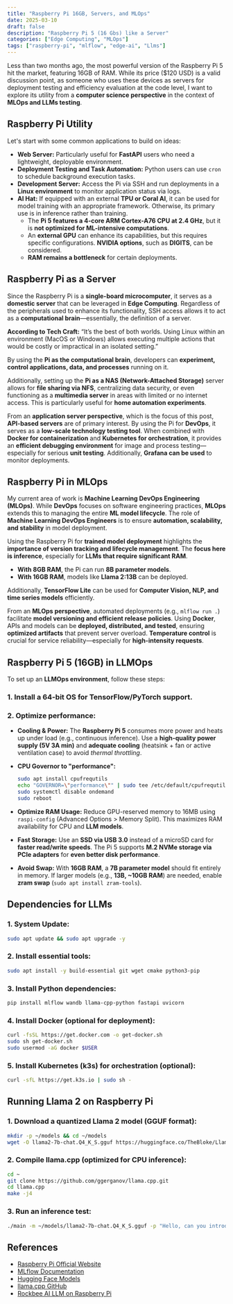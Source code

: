 ```yaml
---
title: "Raspberry Pi 16GB, Servers, and MLOps"
date: 2025-03-10
draft: false
description: "Raspberry Pi 5 (16 Gbs) like a Server"
categories: ["Edge Computing", "MLOps"]
tags: ["raspberry-pi", "mlflow", "edge-ai", "Llms"]
---
```



Less than two months ago, the most powerful version of the Raspberry Pi 5 hit the market, featuring 16GB of RAM. While its price ($120 USD) is a valid discussion point, as someone who uses these devices as servers for deployment testing and efficiency evaluation at the code level, I want to explore its utility from a **computer science perspective** in the context of **MLOps and LLMs testing**.

## Raspberry Pi Utility

Let's start with some common applications to build on ideas:

- **Web Server:** Particularly useful for **FastAPI** users who need a lightweight, deployable environment.
- **Deployment Testing and Task Automation:** Python users can use `cron` to schedule background execution tasks.
- **Development Server:** Access the Pi via SSH and run deployments in a **Linux environment** to monitor application status via logs.
- **AI Hat:** If equipped with an external **TPU or Coral AI**, it can be used for model training with an appropriate framework. Otherwise, its primary use is in inference rather than training.
  - The **Pi 5 features a 4-core ARM Cortex-A76 CPU at 2.4 GHz**, but it is **not optimized for ML-intensive computations**.
  - An **external GPU** can enhance its capabilities, but this requires specific configurations. **NVIDIA options**, such as **DIGITS**, can be considered.
  - **RAM remains a bottleneck** for certain deployments.

## Raspberry Pi as a Server

Since the Raspberry Pi is a **single-board microcomputer**, it serves as a **domestic server** that can be leveraged in **Edge Computing**. Regardless of the peripherals used to enhance its functionality, SSH access allows it to act as a **computational brain**—essentially, the definition of a server.

**According to Tech Craft:** “It’s the best of both worlds. Using Linux within an environment (MacOS or Windows) allows executing multiple actions that would be costly or impractical in an isolated setting.”

By using the **Pi as the computational brain**, developers can **experiment, control applications, data, and processes** running on it.

Additionally, setting up the **Pi as a NAS (Network-Attached Storage)** server allows for **file sharing via NFS**, centralizing data security, or even functioning as a **multimedia server** in areas with limited or no internet access. This is particularly useful for **home automation experiments**.

From an **application server perspective**, which is the focus of this post, **API-based servers** are of primary interest. By using the Pi for **DevOps**, it serves as a **low-scale technology testing tool**. When combined with **Docker for containerization** and **Kubernetes for orchestration**, it provides an **efficient debugging environment** for image and process testing—especially for serious **unit testing**. Additionally, **Grafana can be used** to monitor deployments.

## Raspberry Pi in MLOps

My current area of work is **Machine Learning DevOps Engineering (MLOps)**. While **DevOps** focuses on software engineering practices, **MLOps** extends this to managing the entire **ML model lifecycle**. The role of **Machine Learning DevOps Engineers** is to ensure **automation, scalability, and stability** in model deployment.

Using the Raspberry Pi for **trained model deployment** highlights the **importance of version tracking and lifecycle management**. The **focus here is inference**, especially for **LLMs that require significant RAM**.

- **With 8GB RAM**, the Pi can run **8B parameter models**.
- **With 16GB RAM**, models like **Llama 2:13B** can be deployed.

Additionally, **TensorFlow Lite** can be used for **Computer Vision, NLP, and time series models** efficiently.

From an **MLOps perspective**, automated deployments (e.g., `mlflow run .`) facilitate **model versioning and efficient release policies**. Using **Docker**, APIs and models can be **deployed, distributed, and tested**, ensuring **optimized artifacts** that prevent server overload. **Temperature control** is crucial for service reliability—especially for **high-intensity requests**.


## Raspberry Pi 5 (16GB) in LLMOps

To set up an **LLMOps environment**, follow these steps:

### 1. Install a 64-bit OS for TensorFlow/PyTorch support.
### 2. Optimize performance:

- **Cooling & Power:** The **Raspberry Pi 5** consumes more power and heats up under load (e.g., continuous inference). Use a **high-quality power supply (5V 3A min)** and **adequate cooling** (heatsink + fan or active ventilation case) to avoid *thermal throttling*.
- **CPU Governor to "performance":**

  ```bash
  sudo apt install cpufrequtils
  echo "GOVERNOR=\"performance\"" | sudo tee /etc/default/cpufrequtils
  sudo systemctl disable ondemand
  sudo reboot
  ```

- **Optimize RAM Usage:** Reduce GPU-reserved memory to 16MB using `raspi-config` (Advanced Options > Memory Split). This maximizes RAM availability for CPU and **LLM models**.
- **Fast Storage:** Use an **SSD via USB 3.0** instead of a microSD card for **faster read/write speeds**. The Pi 5 supports **M.2 NVMe storage via PCIe adapters** for **even better disk performance**.
- **Avoid Swap:** With **16GB RAM**, a **7B parameter model** should fit entirely in memory. If larger models (e.g., **13B, ~10GB RAM**) are needed, enable **zram swap** (`sudo apt install zram-tools`).

## Dependencies for LLMs

### 1. System Update:
```bash
sudo apt update && sudo apt upgrade -y
```

### 2. Install essential tools:
```bash
sudo apt install -y build-essential git wget cmake python3-pip
```

### 3. Install Python dependencies:
```bash
pip install mlflow wandb llama-cpp-python fastapi uvicorn
```

### 4. Install Docker (optional for deployment):
```bash
curl -fsSL https://get.docker.com -o get-docker.sh
sudo sh get-docker.sh
sudo usermod -aG docker $USER
```

### 5. Install Kubernetes (k3s) for orchestration (optional):
```bash
curl -sfL https://get.k3s.io | sudo sh -
```

## Running Llama 2 on Raspberry Pi

### 1. Download a **quantized** Llama 2 model (GGUF format):
```bash
mkdir -p ~/models && cd ~/models
wget -O llama2-7b-chat.Q4_K_S.gguf https://huggingface.co/TheBloke/Llama-2-7b-Chat-GGUF/resolve/main/llama-2-7b-chat.Q4_K_S.gguf
```

### 2. Compile **llama.cpp** (optimized for CPU inference):
```bash
cd ~
git clone https://github.com/ggerganov/llama.cpp.git
cd llama.cpp
make -j4
```

### 3. Run an inference test:
```bash
./main -m ~/models/llama2-7b-chat.Q4_K_S.gguf -p "Hello, can you introduce yourself?" -n 50
```

## References

- [Raspberry Pi Official Website](https://www.raspberrypi.org)
- [MLflow Documentation](https://mlflow.org/docs/latest/index.html)
- [Hugging Face Models](https://huggingface.co/TheBloke/Llama-2-7b-Chat-GGUF)
- [llama.cpp GitHub](https://github.com/ggerganov/llama.cpp)
- [Rockbee AI LLM on Raspberry Pi](https://rockbee.cc/pages/running-speech-recognition-and-llama-2-gpt-on-raspberry-pi)


